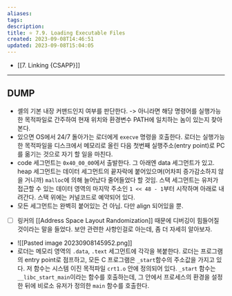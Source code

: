 ```yaml
---
aliases: 
tags: 
description:
title: ⭐️ 7.9. Loading Executable Files
created: 2023-09-08T14:46:51
updated: 2023-09-08T15:04:05
---
```

- [[7. Linking {CSAPP}]]
___

## DUMP

- 셸의 기본 내장 커맨드인지 여부를 판단한다. -> 아니라면 해당 명령어를 실행가능한 목적파일로 간주하여 현재 위치와 환경변수 PATH에 일치하는 놈이 있는지 찾아본다.
- 있으면 OS에서 24/7 돌아가는 로더에게 `execve` 명령을 호출한다. 로더는 실행가능한 목적파일을 디스크에서 메모리로 올린 다음 첫번째 실행주소(entry point)로 PC를 옮기는 것으로 자기 할 일을 마친다.
- code 세그먼트는 `0x40_00_00`에서 출발한다. 그 아래엔 data 세그먼트가 있고. heap 세그먼트는 데이터 세그먼트의 끝자락에 붙어있으며(어차피 증가감소하지 않을 거니까) `malloc`에 의해 늘어났다 줄어들었다 할 것임. 스택 세그먼트는 유저가 접근할 수 있는 데이터 영역의 마지막 주소인 `1 << 48 - 1`부터 시작하며 아래로 내려간다. 스택 위에는 커널코드로 예약되어 있다.
- 모든 세그먼트는 완벽히 붙어있는 건 아님. 다만 align 되어있을 뿐.
- [ ] 링커의 [[Address Space Layout Randomization]] 때문에 디버깅이 힘들어질 것이라는 말을 들었다. 보안 관련한 사항인걸로 아는데, 좀 더 자세히 알아보자.
- ![[Pasted image 20230908145952.png]]
- 로더는 메모리 영역의 `.data`, `.text` 세그먼트에 각각을 복붙한다. 로더는 프로그램의 entry point로 점프하고, 모든 C 프로그램은 `_start`함수의 주소값을 가지고 있다. 저 함수는 시스템 이진 목적파일 `crt1.o` 안에 정의되어 있다. `_start` 함수는 `__libc_start_main`이라는 함수를 호출하는데, 그 안에서 프로세스의 환경을 설정한 뒤에 비로소 유저가 정의한 `main` 함수를 호출한다.
